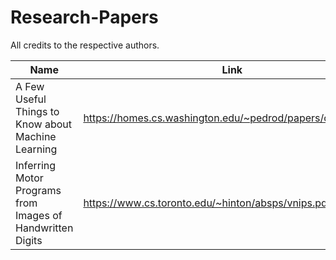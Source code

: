 # Research-Papers
All credits to the respective authors.

Name  | Link
-------------------------------------------- | ---------------------------------------------------------
A Few Useful Things to Know about Machine Learning | https://homes.cs.washington.edu/~pedrod/papers/cacm12.pdf
Inferring Motor Programs from Images of Handwritten Digits|https://www.cs.toronto.edu/~hinton/absps/vnips.pdf
